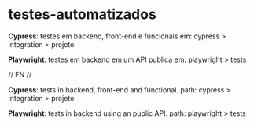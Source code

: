 # testes-automatizados

**Cypress**: testes em backend, front-end e funcionais em: cypress > integration > projeto

**Playwright**: testes em backend em um API publica em: playwright > tests

// EN //

**Cypress**: tests in backend, front-end and functional. path: cypress > integration > projeto

**Playwright**: tests in backend using an public API. path: playwright > tests
